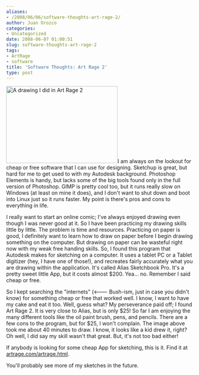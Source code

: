 ```yaml
---
aliases:
- /2008/06/06/software-thoughts-art-rage-2/
author: Juan Orozco
categories:
- Uncategorized
date: 2008-06-07 01:00:51
slug: software-thoughts-art-rage-2
tags:
- ArtRage
- software
title: 'Software Thoughts: Art Rage 2'
type: post
---
```


[<img class="alignleft size-medium wp-image-424" title="mountainsscape" src="https://i0.wp.com/guamaso.com/wp-content/uploads/2008/06/mountainsscape-300x207.jpg?resize=300%2C207" alt="A drawing I did in Art Rage 2" width="300" height="207" data-recalc-dims="1" />][1]I am always on the lookout for cheap or free software that I can use for designing. Sketchup is great, but hard for me to get used to with my Autodesk background. Photoshop Elements is handy, but lacks some of the big tools found only in the full version of Photoshop. GIMP is pretty cool too, but it runs really slow on Windows (at least on mine it does), and I don't want to shut down and boot into Linux just so it runs faster. My point is there's pros and cons to everything in life.

I really want to start an online comic; I've always enjoyed drawing even though I was never good at it. So I have been practicing my drawing skills little by little. The problem is time and resources. Practicing on paper is good, I definitely want to learn how to draw on paper before I begin drawing something on the computer. But drawing on paper can be wasteful right now with my weak free handing skills. So, I found this program that Autodesk makes for sketching on a computer. It uses a tablet PC or a Tablet digitizer (hey, I have one of those!), and recreates fairly accurately what you are drawing within the application. It's called Alias Sketchbook Pro. It's a pretty sweet little App, but it costs almost $200. Yea... no. Remember I said cheap or free.

So I kept searching the "internets" (<\--- Bush-ism, just in case you didn't know) for something cheap or free that worked well. I know, I want to have my cake and eat it too. Well, guess what? My perseverance paid off; I found Art Rage 2. It is very close to Alias, but is only $25! So far I am enjoying the many different tools like the oil paint brush, pens, and pencils. There are a few cons to the program, but for $25, I won't complain. The image above took me about 40 minutes to draw. I know, it looks like a kid drew it, right? Oh well, I did say my skill wasn't that great. But, it's not too bad either!

If anybody is looking for some cheap App for sketching, this is it. Find it at <a href="http://www.artrage.com/artrage.html" target="_blank" rel="noopener noreferrer">artrage.com/artrage.html</a>.

You'll probably see more of my sketches in the future.

[1]: https://i1.wp.com/guamaso.com/wp-content/uploads/2008/06/mountainsscape.jpg